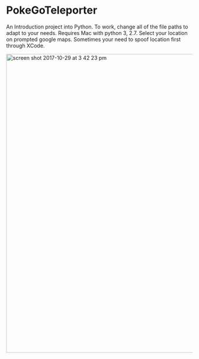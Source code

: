 # PokeGoTeleporter
An Introduction project into Python. To work, change all of the file paths to adapt to your needs. Requires Mac with python 3, 2.7. Select your location on prompted google maps. Sometimes your need to spoof location first through XCode. 

<img width="807" alt="screen shot 2017-10-29 at 3 42 23 pm" src="https://user-images.githubusercontent.com/33200183/32147554-d5d4702a-bcbf-11e7-93cc-bcbf27388c20.png">
